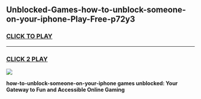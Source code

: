 
## Unblocked-Games-how-to-unblock-someone-on-your-iphone-Play-Free-p72y3
<h3>
<a href="https://premium76.site?title=how-to-unblock-someone-on-your-iphone&ref=10A">CLICK TO PLAY</a></h3>
<hr>

<h3>
<a href="https://premium76.site?title=how-to-unblock-someone-on-your-iphone&ref=10A">CLICK 2 PLAY</a>
  
</h3>

<a href="https://premium76.site?title=how-to-unblock-someone-on-your-iphone&ref=10A"><img src="https://clearcache.store/games.png"></a>


**how-to-unblock-someone-on-your-iphone games unblocked: Your Gateway to Fun and Accessible Online Gaming**
